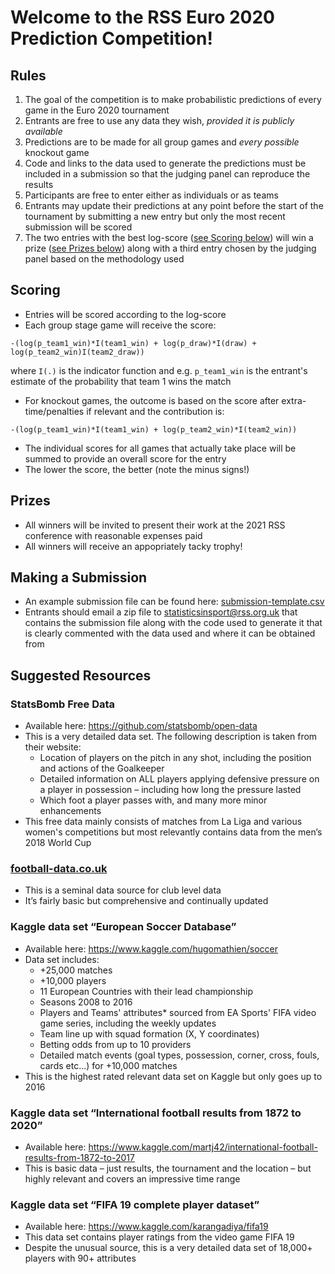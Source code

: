 # Welcome to the RSS Euro 2020 Prediction Competition!

## Rules

1. The goal of the competition is to make probabilistic predictions of every game in the Euro 2020 tournament
2. Entrants are free to use any data they wish, _provided it is publicly available_
3. Predictions are to be made for all group games and _every possible_ knockout game
4. Code and links to the data used to generate the predictions must be included in a submission so that the judging panel can reproduce the results
5. Participants are free to enter either as individuals or as teams
6. Entrants may update their predictions at any point before the start of the tournament by submitting a new entry but only the most recent submission will be scored
7. The two entries with the best log-score ([see Scoring below](#scoring)) will win a prize ([see Prizes below](#prizes)) along with a third entry chosen by the judging panel based on the methodology used

## Scoring

* Entries will be scored according to the log-score
* Each group stage game will receive the score:
```
-(log(p_team1_win)*I(team1_win) + log(p_draw)*I(draw) + log(p_team2_win)I(team2_draw))
```
where  `I(.)` is the indicator function and e.g. `p_team1_win` is the entrant's estimate of the probability that team 1 wins the match
* For knockout games, the outcome is based on the score after extra-time/penalties if relevant and the contribution is:
```
-(log(p_team1_win)*I(team1_win) + log(p_team2_win)*I(team2_win))
```
* The individual scores for all games that actually take place will be summed to provide an overall score for the entry
* The lower the score, the better (note the minus signs!)

## Prizes

* All winners will be invited to present their work at the 2021 RSS conference with reasonable expenses paid
* All winners will receive an appopriately tacky trophy!

## Making a Submission

* An example submission file can be found here: [submission-template.csv](submission-template.csv)
* Entrants should email a zip file to statisticsinsport@rss.org.uk that contains the submission file along with the code used to generate it that is clearly commented with the data used and where it can be obtained from

## Suggested Resources

### StatsBomb Free Data

* Available here: https://github.com/statsbomb/open-data
* This is a very detailed data set. The following description is taken from their website:
  * Location of players on the pitch in any shot, including the position and actions of the Goalkeeper 
  * Detailed information on ALL players applying defensive pressure on a player in possession – including how long the pressure lasted 
  * Which foot a player passes with, and many more minor enhancements 
* This free data mainly consists of matches from La Liga and various women's competitions but most relevantly contains data from the men’s 2018 World Cup

### [football-data.co.uk](football-data.co.uk)

* This is a seminal data source for club level data
* It’s fairly basic but comprehensive and continually updated

### Kaggle data set “European Soccer Database”

* Available here: https://www.kaggle.com/hugomathien/soccer
* Data set includes:
  * +25,000 matches
  * +10,000 players 
  * 11 European Countries with their lead championship 
  * Seasons 2008 to 2016 
  * Players and Teams' attributes* sourced from EA Sports' FIFA video game series, including the weekly updates 
  * Team line up with squad formation (X, Y coordinates) 
  * Betting odds from up to 10 providers 
  * Detailed match events (goal types, possession, corner, cross, fouls, cards etc…) for +10,000 matches 
* This is the highest rated relevant data set on Kaggle but only goes up to 2016

### Kaggle data set “International football results from 1872 to 2020”

* Available here: https://www.kaggle.com/martj42/international-football-results-from-1872-to-2017
* This is basic data – just results, the tournament and the location – but highly relevant and covers an impressive time range

### Kaggle data set “FIFA 19 complete player dataset”

* Available here: https://www.kaggle.com/karangadiya/fifa19
* This data set contains player ratings from the video game FIFA 19
* Despite the unusual source, this is a very detailed data set of 18,000+ players with 90+ attributes
